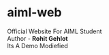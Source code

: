 # aiml-web
Official Website For AIML Student 
<br>
Author - <b>Rohit Gehlot</b><br>
Its A Demo
Modiefied